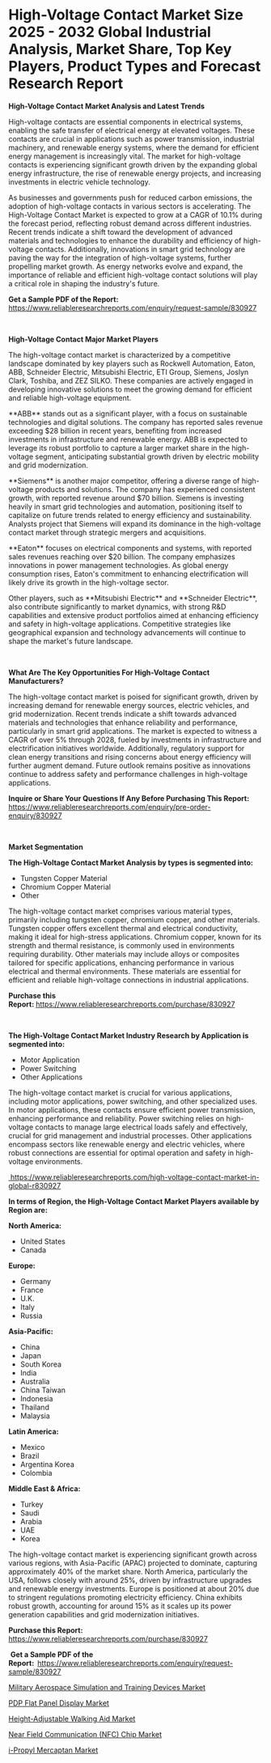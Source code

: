 <p><h1>High-Voltage Contact Market Size 2025 - 2032 Global Industrial Analysis, Market Share, Top Key Players, Product Types and Forecast Research Report</h1></p><p><strong>High-Voltage Contact Market Analysis and Latest Trends</strong></p>
<p><p>High-voltage contacts are essential components in electrical systems, enabling the safe transfer of electrical energy at elevated voltages. These contacts are crucial in applications such as power transmission, industrial machinery, and renewable energy systems, where the demand for efficient energy management is increasingly vital. The market for high-voltage contacts is experiencing significant growth driven by the expanding global energy infrastructure, the rise of renewable energy projects, and increasing investments in electric vehicle technology.</p><p>As businesses and governments push for reduced carbon emissions, the adoption of high-voltage contacts in various sectors is accelerating. The High-Voltage Contact Market is expected to grow at a CAGR of 10.1% during the forecast period, reflecting robust demand across different industries. Recent trends indicate a shift toward the development of advanced materials and technologies to enhance the durability and efficiency of high-voltage contacts. Additionally, innovations in smart grid technology are paving the way for the integration of high-voltage systems, further propelling market growth. As energy networks evolve and expand, the importance of reliable and efficient high-voltage contact solutions will play a critical role in shaping the industry's future.</p></p>
<p><strong>Get a Sample PDF of the Report:&nbsp;</strong> <a href="https://www.reliableresearchreports.com/enquiry/request-sample/830927?utm_campaign=102&utm_medium=2&utm_source=Github&utm_content=ia&utm_term=25032025&utm_id=high-voltage-contact">https://www.reliableresearchreports.com/enquiry/request-sample/830927</a></p>
<p>&nbsp;</p>
<p><strong>High-Voltage Contact Major Market Players</strong></p>
<p><p>The high-voltage contact market is characterized by a competitive landscape dominated by key players such as Rockwell Automation, Eaton, ABB, Schneider Electric, Mitsubishi Electric, ETI Group, Siemens, Joslyn Clark, Toshiba, and ZEZ SILKO. These companies are actively engaged in developing innovative solutions to meet the growing demand for efficient and reliable high-voltage equipment.</p><p>**ABB** stands out as a significant player, with a focus on sustainable technologies and digital solutions. The company has reported sales revenue exceeding $28 billion in recent years, benefiting from increased investments in infrastructure and renewable energy. ABB is expected to leverage its robust portfolio to capture a larger market share in the high-voltage segment, anticipating substantial growth driven by electric mobility and grid modernization.</p><p>**Siemens** is another major competitor, offering a diverse range of high-voltage products and solutions. The company has experienced consistent growth, with reported revenue around $70 billion. Siemens is investing heavily in smart grid technologies and automation, positioning itself to capitalize on future trends related to energy efficiency and sustainability. Analysts project that Siemens will expand its dominance in the high-voltage contact market through strategic mergers and acquisitions.</p><p>**Eaton** focuses on electrical components and systems, with reported sales revenues reaching over $20 billion. The company emphasizes innovations in power management technologies. As global energy consumption rises, Eaton's commitment to enhancing electrification will likely drive its growth in the high-voltage sector.</p><p>Other players, such as **Mitsubishi Electric** and **Schneider Electric**, also contribute significantly to market dynamics, with strong R&D capabilities and extensive product portfolios aimed at enhancing efficiency and safety in high-voltage applications. Competitive strategies like geographical expansion and technology advancements will continue to shape the market's future landscape.</p></p>
<p>&nbsp;</p>
<p><strong>What Are The Key Opportunities For High-Voltage Contact Manufacturers?</strong></p>
<p><p>The high-voltage contact market is poised for significant growth, driven by increasing demand for renewable energy sources, electric vehicles, and grid modernization. Recent trends indicate a shift towards advanced materials and technologies that enhance reliability and performance, particularly in smart grid applications. The market is expected to witness a CAGR of over 5% through 2028, fueled by investments in infrastructure and electrification initiatives worldwide. Additionally, regulatory support for clean energy transitions and rising concerns about energy efficiency will further augment demand. Future outlook remains positive as innovations continue to address safety and performance challenges in high-voltage applications.</p></p>
<p><strong>Inquire or Share Your Questions If Any Before Purchasing This Report:</strong> <a href="https://www.reliableresearchreports.com/enquiry/pre-order-enquiry/830927?utm_campaign=102&utm_medium=2&utm_source=Github&utm_content=ia&utm_term=25032025&utm_id=high-voltage-contact">https://www.reliableresearchreports.com/enquiry/pre-order-enquiry/830927</a></p>
<p>&nbsp;</p>
<p><strong>Market Segmentation</strong></p>
<p><strong>The High-Voltage Contact Market Analysis by types is segmented into:</strong></p>
<p><ul><li>Tungsten Copper Material</li><li>Chromium Copper Material</li><li>Other</li></ul></p>
<p><p>The high-voltage contact market comprises various material types, primarily including tungsten copper, chromium copper, and other materials. Tungsten copper offers excellent thermal and electrical conductivity, making it ideal for high-stress applications. Chromium copper, known for its strength and thermal resistance, is commonly used in environments requiring durability. Other materials may include alloys or composites tailored for specific applications, enhancing performance in various electrical and thermal environments. These materials are essential for efficient and reliable high-voltage connections in industrial applications.</p></p>
<p><strong>Purchase this Report:&nbsp;</strong><a href="https://www.reliableresearchreports.com/purchase/830927?utm_campaign=102&utm_medium=2&utm_source=Github&utm_content=ia&utm_term=25032025&utm_id=high-voltage-contact">https://www.reliableresearchreports.com/purchase/830927</a></p>
<p>&nbsp;</p>
<p><strong>The High-Voltage Contact Market Industry Research by Application is segmented into:</strong></p>
<p><ul><li>Motor Application</li><li>Power Switching</li><li>Other Applications</li></ul></p>
<p><p>The high-voltage contact market is crucial for various applications, including motor applications, power switching, and other specialized uses. In motor applications, these contacts ensure efficient power transmission, enhancing performance and reliability. Power switching relies on high-voltage contacts to manage large electrical loads safely and effectively, crucial for grid management and industrial processes. Other applications encompass sectors like renewable energy and electric vehicles, where robust connections are essential for optimal operation and safety in high-voltage environments.</p></p>
<p><a href="https://www.reliableresearchreports.com/high-voltage-contact-market-in-global-r830927?utm_campaign=102&utm_medium=2&utm_source=Github&utm_content=ia&utm_term=25032025&utm_id=high-voltage-contact">&nbsp;https://www.reliableresearchreports.com/high-voltage-contact-market-in-global-r830927</a></p>
<p><strong>In terms of Region, the High-Voltage Contact Market Players available by Region are:</strong></p>
<p>
    <p> <strong> North America: </strong>
        <ul>
            <li>United States</li>
            <li>Canada</li>
        </ul>
        </p> 
    <p> <strong> Europe: </strong>
        <ul>
            <li>Germany</li>
            <li>France</li>
            <li>U.K.</li>
            <li>Italy</li>
            <li>Russia</li>
        </ul>
        </p> 
    <p> <strong> Asia-Pacific: </strong>
        <ul>
            <li>China</li>
            <li>Japan</li>
            <li>South Korea</li>
            <li>India</li>
            <li>Australia</li>
            <li>China Taiwan</li>
            <li>Indonesia</li>
            <li>Thailand</li>
            <li>Malaysia</li>
        </ul>
        </p> 
    <p> <strong> Latin America: </strong>
        <ul>
            <li>Mexico</li>
            <li>Brazil</li>
            <li>Argentina Korea</li>
            <li>Colombia</li>
        </ul>
        </p> 
    <p> <strong> Middle East & Africa: </strong>
        <ul>
            <li>Turkey</li>
            <li>Saudi</li>
            <li>Arabia</li>
            <li>UAE</li>
            <li>Korea</li>
        </ul>
    </p>
    </p>
<p><p>The high-voltage contact market is experiencing significant growth across various regions, with Asia-Pacific (APAC) projected to dominate, capturing approximately 40% of the market share. North America, particularly the USA, follows closely with around 25%, driven by infrastructure upgrades and renewable energy investments. Europe is positioned at about 20% due to stringent regulations promoting electricity efficiency. China exhibits robust growth, accounting for around 15% as it scales up its power generation capabilities and grid modernization initiatives.</p></p>
<p><strong>Purchase this Report: </strong><a href="https://www.reliableresearchreports.com/purchase/830927?utm_campaign=102&utm_medium=2&utm_source=Github&utm_content=ia&utm_term=25032025&utm_id=high-voltage-contact">https://www.reliableresearchreports.com/purchase/830927</a></p>
<p>&nbsp;<strong>Get a Sample PDF of the Report:&nbsp;&nbsp;</strong><a href="https://www.reliableresearchreports.com/enquiry/request-sample/830927?utm_campaign=102&utm_medium=2&utm_source=Github&utm_content=ia&utm_term=25032025&utm_id=high-voltage-contact">https://www.reliableresearchreports.com/enquiry/request-sample/830927</a></p>
<p><strong></strong></p>
<p><p><a href="https://github.com/ubavicachida/Market-Research-Report-List-1/blob/main/military-aerospace-simulation-and-training-devices-market.md?utm_campaign=102&utm_medium=2&utm_source=Github&utm_content=ia&utm_term=25032025&utm_id=high-voltage-contact">Military Aerospace Simulation and Training Devices Market</a></p><p><a href="https://github.com/vaduzunny/Market-Research-Report-List-1/blob/main/pdp-flat-panel-display-market.md?utm_campaign=102&utm_medium=2&utm_source=Github&utm_content=ia&utm_term=25032025&utm_id=high-voltage-contact">PDP Flat Panel Display Market</a></p><p><a href="https://github.com/dringmurza6r/Market-Research-Report-List-1/blob/main/height-adjustable-walking-aid-market.md?utm_campaign=102&utm_medium=2&utm_source=Github&utm_content=ia&utm_term=25032025&utm_id=high-voltage-contact">Height-Adjustable Walking Aid Market</a></p><p><a href="https://github.com/gasikcalbos8/Market-Research-Report-List-1/blob/main/near-field-communication-nfc-chip-market.md?utm_campaign=102&utm_medium=2&utm_source=Github&utm_content=ia&utm_term=25032025&utm_id=high-voltage-contact">Near Field Communication (NFC) Chip Market</a></p><p><a href="https://github.com/dayaanapis5/Market-Research-Report-List-1/blob/main/i-propyl-mercaptan-market.md?utm_campaign=102&utm_medium=2&utm_source=Github&utm_content=ia&utm_term=25032025&utm_id=high-voltage-contact">i-Propyl Mercaptan Market</a></p></p>